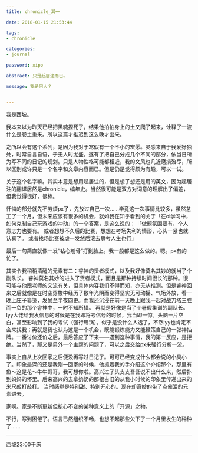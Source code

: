 ```yaml
---
title: chronicle_其一

date: 2018-01-15 21:53:44

tags:
- chronicle

categories:
- journal

password: xipo

abstract: 只是起居注而已。

message: 我是何人？


---
```


我是西坡。

我本来以为昨天已经把黑魂捏死了，结果他拍拍身上的土又爬了起来，诠释了一波什么是卷土重来。所以这篇才推迟到这么晚才出来。

之所以会有这个系列，是因为我对于寒假有一个不小的宏愿。灵感来自于我爱好独处，时常自言自语，于无人时尤盛。遂有了把自己分成几个不同的部分，依当日所为写不同的日记的规划。只是人物性格可能都相近，我的文风也几近磨损殆尽，所以区别或许只是一个名字和文章内容而已。但是仍是觉得颇为有趣，可以一试。

关于这个名字嘛。其实本意是想用起居注的，但是想了想还是用的英文，因为起居注的翻译居然是chronicle，编年史。当然很可能是双方对词意的理解出了偏差，但我觉得很好，很棒。

忏悔的部分就先不劳烦px了，先放过自己一次......毕竟这一次事情比较多，虽然怠工了一个月，但未来应该有很多的机会，就如我在知乎看到的关于「在oi学习中，如何克制自己玩游戏的冲动」的一个答案，是这么说的：
「做题氛围要有，个人意志力也要有。
或者想想不久后的比赛，想想在考场失利的情形，心头一紧也就认真了。
或者找场比赛被虐一发然后滚去思考人生也行」

最后一句简直就像一发“钻心剜骨”打到脸上。我一般都是这么做的。嗯。px有的忙了。

其实令我稍稍清醒的元素有二：睿神的贤者模式，以及我好像莫名其妙的就当了个副队长。
睿神莫名其妙的进入了贤者模式，而且是那种持续时间很长的那种。很可能与他跟老师的交流有关，但具体内容我们不得而知，亦无从推测。但是睿神回来之后就像是在时空穿梭中经历了数年光阴而变得坚实无可动摇、气场外放，看一晚上庄子纂笺，发呆至半夜四更。而我还沉浸在前一天晚上跟我一起对战刀塔三胜而一负的那个睿神中，一时不知所措。
再就是好像是当了个暑假集训的副队长。lyy大佬给我发信息的时候是在我即将考信号的时候，我当即一惊。头脑一片空白，甚至影响到了我的考试（强行甩锅）。似乎是没什么人选了，不然lyy也肯定不会来找我；再就是我也认为这是一个机会，既能锻炼能力又能鞭策自己的一张神抽牌。一番讨价还价之后，最后答应了下来——遇到这种事情，我的第一反应，是拒绝。当然了，那又是另外一个主题的问题了，可以之后交给px来强行分析一波。

事实上自从上次回家之后便没再写过日记了。可可已经变成什么都会说的小臭小了。印象最深的还是我刚一回家的时候，他抓着我的手介绍这个介绍那个，那里有鱼～这是花～牛牛哥哥，我可想你啦。高兴过了头支支吾吾说不出什么来，然后扑到妈妈的怀里。后来高兴的去拿奶奶的那根古旧的从我小时候的印象里传递出来的米尺敲打敲打。
当时感觉是特别甜、特别开心的。现在却奇妙的带了点催泪的元素进去。

家啊。家是不断更新但核心不变的某种意义上的「开源」之物。

不行，写到困倦了。语言已然组织不畅，也想不起那些欠下了一个月里发生的种种了......

---

西坡23:00于床